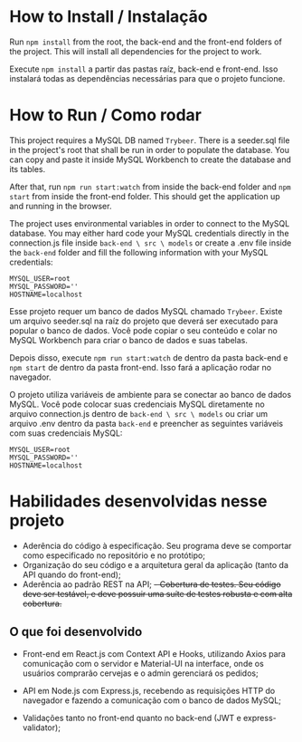 # How to Install / Instalação

Run `npm install` from the root, the back-end and the front-end folders of the project. This will install all dependencies for the project to work.

Execute `npm install` a partir das pastas raíz, back-end e front-end. Isso instalará todas as dependências necessárias para que o projeto funcione.

# How to Run / Como rodar

This project requires a MySQL DB named `Trybeer`. There is a seeder.sql file in the project's root that shall be run in order to populate the database. You can copy and paste it inside MySQL Workbench to create the database and its tables.

After that, run `npm run start:watch` from inside the back-end folder and `npm start` from inside the front-end folder. This should get the application up and running in the browser.

The project uses environmental variables in order to connect to the MySQL database. You may either hard code your MySQL credentials directly in the connection.js file inside `back-end \ src \ models` or create a .env file inside the `back-end` folder and fill the following information with your MySQL credentials:
```
MYSQL_USER=root
MYSQL_PASSWORD=''
HOSTNAME=localhost
```

Esse projeto requer um banco de dados MySQL chamado `Trybeer`. Existe um arquivo seeder.sql na raíz do projeto que deverá ser executado para popular o banco de dados. Você pode copiar o seu conteúdo e colar no MySQL Workbench para criar o banco de dados e suas tabelas.

Depois disso, execute `npm run start:watch` de dentro da pasta back-end e `npm start` de dentro da pasta front-end. Isso fará a aplicação rodar no navegador.

O projeto utiliza variáveis de ambiente para se conectar ao banco de dados MySQL. Você pode colocar suas credenciais MySQL diretamente no arquivo connection.js dentro de `back-end \ src \ models` ou criar um arquivo .env dentro da pasta `back-end` e preencher as seguintes variáveis com suas credenciais MySQL:
```
MYSQL_USER=root
MYSQL_PASSWORD=''
HOSTNAME=localhost
```

# Habilidades desenvolvidas nesse projeto

- Aderência do código à especificação. Seu programa deve se comportar como especificado no repositório e no protótipo;
- Organização do seu código e a arquitetura geral da aplicação (tanto da API quando do front-end);
- Aderência ao padrão REST na API;
~~- Cobertura de testes. Seu código deve ser testável, e deve possuir uma suíte de testes robusta e com alta cobertura.~~

## O que foi desenvolvido

- Front-end em React.js com Context API e Hooks, utilizando Axios para comunicação com o servidor e Material-UI na interface, onde os usuários comprarão cervejas e o admin gerenciará os pedidos;

- API em Node.js com Express.js, recebendo as requisições HTTP do navegador e fazendo a comunicação com o banco de dados MySQL;

- Validações tanto no front-end quanto no back-end (JWT e express-validator);
